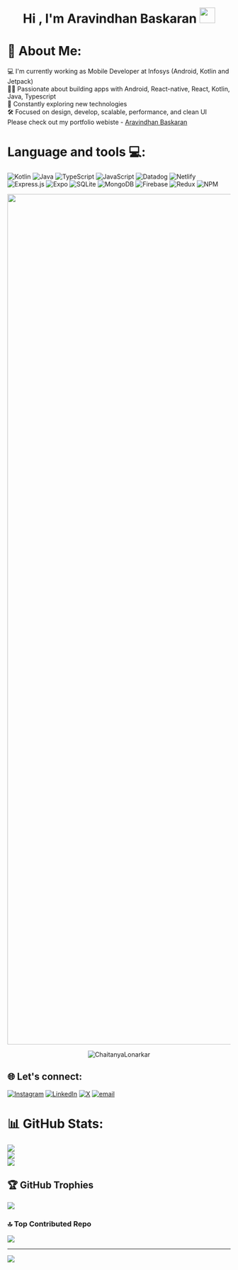 <h1 align="center">Hi , I'm Aravindhan Baskaran <img src="https://media.giphy.com/media/hvRJCLFzcasrR4ia7z/giphy.gif" width="35"></h1>

# 💫 About Me:
💻 I'm currently working as Mobile Developer at Infosys (Android, Kotlin and Jetpack)<br>👨‍💻 Passionate about building apps with Android, React-native, React, Kotlin, Java, Typescript <br>🧠 Constantly exploring new technologies<br>🛠️ Focused on design, develop, scalable, performance, and clean UI <br> Please check out my portfolio webiste - [Aravindhan Baskaran](https://aravindhan2612.github.io/ab-portfolio/) 


# Language and tools 💻:
![Kotlin](https://img.shields.io/badge/kotlin-%237F52FF.svg?style=for-the-badge&logo=kotlin&logoColor=white) ![Java](https://img.shields.io/badge/java-%23ED8B00.svg?style=for-the-badge&logo=openjdk&logoColor=white) ![TypeScript](https://img.shields.io/badge/typescript-%23007ACC.svg?style=for-the-badge&logo=typescript&logoColor=white) ![JavaScript](https://img.shields.io/badge/javascript-%23323330.svg?style=for-the-badge&logo=javascript&logoColor=%23F7DF1E) ![Datadog](https://img.shields.io/badge/datadog-%23632CA6.svg?style=for-the-badge&logo=datadog&logoColor=white) ![Netlify](https://img.shields.io/badge/netlify-%23000000.svg?style=for-the-badge&logo=netlify&logoColor=#00C7B7) ![Express.js](https://img.shields.io/badge/express.js-%23404d59.svg?style=for-the-badge&logo=express&logoColor=%2361DAFB) ![Expo](https://img.shields.io/badge/expo-1C1E24?style=for-the-badge&logo=expo&logoColor=#D04A37) ![SQLite](https://img.shields.io/badge/sqlite-%2307405e.svg?style=for-the-badge&logo=sqlite&logoColor=white) ![MongoDB](https://img.shields.io/badge/MongoDB-%234ea94b.svg?style=for-the-badge&logo=mongodb&logoColor=white) ![Firebase](https://img.shields.io/badge/firebase-a08021?style=for-the-badge&logo=firebase&logoColor=ffcd34) ![Redux](https://img.shields.io/badge/redux-%23593d88.svg?style=for-the-badge&logo=redux&logoColor=white) ![NPM](https://img.shields.io/badge/NPM-%23CB3837.svg?style=for-the-badge&logo=npm&logoColor=white) 

<img src="https://www.animatedimages.org/data/media/562/animated-line-image-0184.gif" width="1920" />


<p align="center"> <img src="https://komarev.com/ghpvc/?username=aravindhan2612&label=Profile%20views&color=0e75b6&style=flat" alt="ChaitanyaLonarkar" /> </p>

## 🌐 Let's connect:
[![Instagram](https://img.shields.io/badge/Instagram-%23E4405F.svg?logo=Instagram&logoColor=white)](https://instagram.com/i_am_ns_boy) [![LinkedIn](https://img.shields.io/badge/LinkedIn-%230077B5.svg?logo=linkedin&logoColor=white)](https://linkedin.com/in/araaravindhan-baskaran-mobile-developer) [![X](https://img.shields.io/badge/X-black.svg?logo=X&logoColor=white)](https://x.com/Aravindhan2612) [![email](https://img.shields.io/badge/Email-D14836?logo=gmail&logoColor=white)](mailto:aravindhan2612@gmail.com) 


# 📊 GitHub Stats:
![](https://github-readme-stats.vercel.app/api?username=aravindhan2612&theme=react&hide_border=false&include_all_commits=true&count_private=true)<br/>
![](https://nirzak-streak-stats.vercel.app/?user=aravindhan2612&theme=react&hide_border=false)<br/>
![](https://github-readme-stats.vercel.app/api/top-langs/?username=aravindhan2612&theme=react&hide_border=false&include_all_commits=true&count_private=true&layout=compact)

## 🏆 GitHub Trophies
![](https://github-profile-trophy.vercel.app/?username=aravindhan2612&theme=radical&no-frame=false&no-bg=false&margin-w=4)

### 🔝 Top Contributed Repo
![](https://github-contributor-stats.vercel.app/api?username=aravindhan2612&limit=5&theme=react&combine_all_yearly_contributions=true)

---
[![](https://visitcount.itsvg.in/api?id=aravindhan2612&icon=0&color=0)](https://visitcount.itsvg.in)

<!-- Proudly created with GPRM ( https://gprm.itsvg.in ) -->
